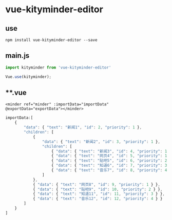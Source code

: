 # vue-kityminder-editor

## use

`npm install vue-kityminder-editor --save`

## main.js
```js
import kityminder from 'vue-kityminder-editor'

Vue.use(kityminder);
```
## **.vue

`<minder ref="minder" :importData="importData" @exportData="exportData"></minder>`

```js
importData:[
    {
        "data": { "text": "新闻1", "id": 2, "priority": 1 },
        "children": [
            { 
                "data": { "text": "新闻2", "id": 3, "priority": 1 },
                "children": [
                    { "data": { "text": "新闻3", "id": 4, "priority": 1 }},
                    { "data": { "text": "网页4", "id": 5, "priority": 1 } },
                    { "data": { "text": "贴吧5", "id": 6, "priority": 2 } },
                    { "data": { "text": "知道6", "id": 7, "priority": 3 } },
                    { "data": { "text": "音乐7", "id": 8, "priority": 4 } }
                ]
            },
            { "data": { "text": "网页8", "id": 9, "priority": 1 } },
            { "data": { "text": "贴吧9", "id": 10, "priority": 2 } },
            { "data": { "text": "知道11", "id": 11, "priority": 3 } },
            { "data": { "text": "音乐12", "id": 12, "priority": 4 } }
        ]
    }
]
```
